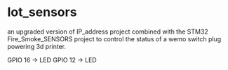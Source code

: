# Iot_sensors
 an upgraded version of IP_address project combined with the STM32 Fire_Smoke_SENSORS project to control the status of a wemo switch plug powering 3d printer.

 GPIO 16 -> LED
 GPIO 12 -> LED
